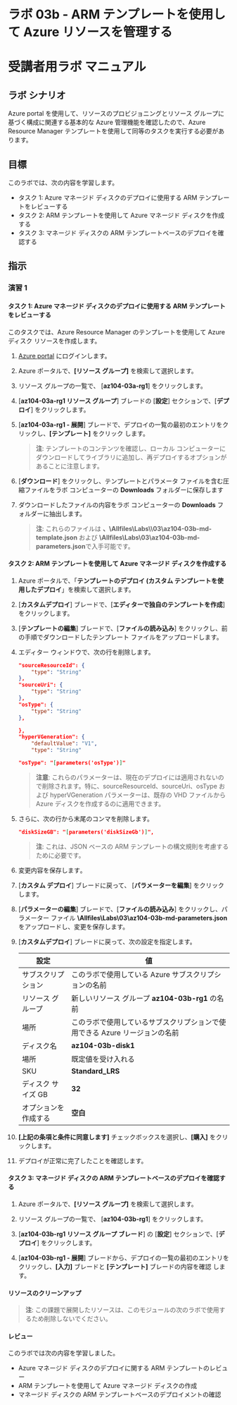 ﻿---
lab:
    title: '03b - ARM テンプレートを使用して Azure リソースを管理する'
    module: 'モジュール 03 - Azure 管理'
---

# ラボ 03b - ARM テンプレートを使用して Azure リソースを管理する
# 受講者用ラボ マニュアル

## ラボ シナリオ
Azure portal を使用して、リソースのプロビジョニングとリソース グループに基づく構成に関連する基本的な Azure 管理機能を確認したので、Azure Resource Manager テンプレートを使用して同等のタスクを実行する必要があります。

## 目標

このラボでは、次の内容を学習します。

+ タスク 1: Azure マネージド ディスクのデプロイに使用する ARM テンプレートをレビューする
+ タスク 2: ARM テンプレートを使用して Azure マネージド ディスクを作成する 
+ タスク 3: マネージド ディスクの ARM テンプレートベースのデプロイを確認する

## 指示

### 演習 1

#### タスク 1: Azure マネージド ディスクのデプロイに使用する ARM テンプレートをレビューする

このタスクでは、Azure Resource Manager のテンプレートを使用して Azure ディスク リソースを作成します。

1. [Azure portal](https://portal.azure.com) にログインします。

1. Azure ポータルで、**[リソース グループ]** を検索して選択します。  

1. リソース グループの一覧で、 [**az104-03a-rg1**] をクリックします。 

1. [**az104-03a-rg1 リソース グループ**] ブレードの [**設定**] セクションで、[**デプロイ**] をクリックします。     

1. [**az104-03a-rg1 - 展開**] ブレードで、デプロイの一覧の最初のエントリをクリックし、**[テンプレート]** をクリック します。   

    >**注**: テンプレートのコンテンツを確認し、ローカル コンピューターにダウンロードしてライブラリに追加し、再デプロイするオプションがあることに注意します。

1. [**ダウンロード**] をクリックし、テンプレートとパラメータ ファイルを含む圧縮ファイルをラボ コンピューターの **Downloads** フォルダーに保存します 

1. ダウンロードしたファイルの内容をラボ コンピューターの **Downloads** フォルダーに抽出します。 

    >**注**: これらのファイルは **、\\Allfiles\\Labs\\\03\az104-03b-md-template.json** および **\\Allfiles\\Labs\\03\\az104-03b-md-parameters.json**で入手可能です。

#### タスク 2: ARM テンプレートを使用して Azure マネージド ディスクを作成する 

1. Azure ポータルで、「**テンプレートのデプロイ (カスタム テンプレートを使用したデプロイ**」を検索して選択します。 

1. [**カスタムデプロイ**] ブレードで、[**エディターで独自のテンプレートを作成**] をクリックします。

1. [**テンプレートの編集**] ブレードで、[**ファイルの読み込み**] をクリックし、前の手順でダウンロードしたテンプレート ファイルをアップロードします。   

1. エディター ウィンドウで、次の行を削除します。

   ```json
   "sourceResourceId": {
       "type": "String"
   },
   "sourceUri": {
       "type": "String"
   },
   "osType": {
       "type": "String"
   },
   ```

   ```json
   },
   "hyperVGeneration": {
       "defaultValue": "V1",
       "type": "String"
   ```

   ```json
   "osType": "[parameters('osType')]"
   ```

    >**注意**: これらのパラメーターは、現在のデプロイには適用されないので削除されます。特に、sourceResourceId、sourceUri、osType および hyperVGeneration パラメーターは、既存の VHD ファイルから Azure ディスクを作成するのに適用できます。

1. さらに、次の行から末尾のコンマを削除します。

   ```json
   "diskSizeGB": "[parameters('diskSizeGb')]",
   ```

    >**注**: これは、JSON ベースの ARM テンプレートの構文規則を考慮するために必要です。

1. 変更内容を保存します｡

1. [**カスタム デプロイ**] ブレードに戻って、 [**パラメーターを編集**] をクリックします。

1. [**パラメーターの編集**] ブレードで、[**ファイルの読み込み**] をクリックし、パラメーター ファイル **\\Allfiles\\Labs\\03\az104-03b-md-parameters.json** をアップロードし、変更を保存します。     

1. [**カスタムデプロイ**] ブレードに戻って、次の設定を指定します。

    | 設定 | 値 |
    | --- |--- |
    | サブスクリプション | このラボで使用している Azure サブスクリプションの名前 |
    | リソース グループ | 新しいリソース グループ **az104-03b-rg1** の名前 |
    | 場所 | このラボで使用しているサブスクリプションで使用できる Azure リージョンの名前 |
    | ディスク名 | **az104-03b-disk1** |
    | 場所 | 既定値を受け入れる |
    | SKU | **Standard_LRS** |
    | ディスク サイズ GB | **32** |
    | オプションを作成する | **空白** |

1. **[上記の条項と条件に同意します]** チェックボックスを選択し、**[購入]** をクリックします。

1. デプロイが正常に完了したことを確認します。

#### タスク 3: マネージド ディスクの ARM テンプレートベースのデプロイを確認する

1. Azure ポータルで、**[リソース グループ]** を検索して選択します。  

1. リソース グループの一覧で、 [**az104-03b-rg1**] をクリックします。

1. [**az104-03b-rg1 リソース グループ ブレード**] の [**設定**] セクションで、[**デプロイ**] をクリックします。

1. [**az104-03b-rg1 - 展開**] ブレードから、デプロイの一覧の最初のエントリをクリックし、**[入力]** ブレードと **[テンプレート]** ブレードの内容を確認 します。     

#### リソースのクリーンアップ

   >**注**: この課題で展開したリソースは、このモジュールの次のラボで使用するため削除しないでください。

#### レビュー

このラボでは次の内容を学習しました。

- Azure マネージド ディスクのデプロイに関する ARM テンプレートのレビュー
- ARM テンプレートを使用して Azure マネージド ディスクの作成
- マネージド ディスクの ARM テンプレートベースのデプロイメントの確認
